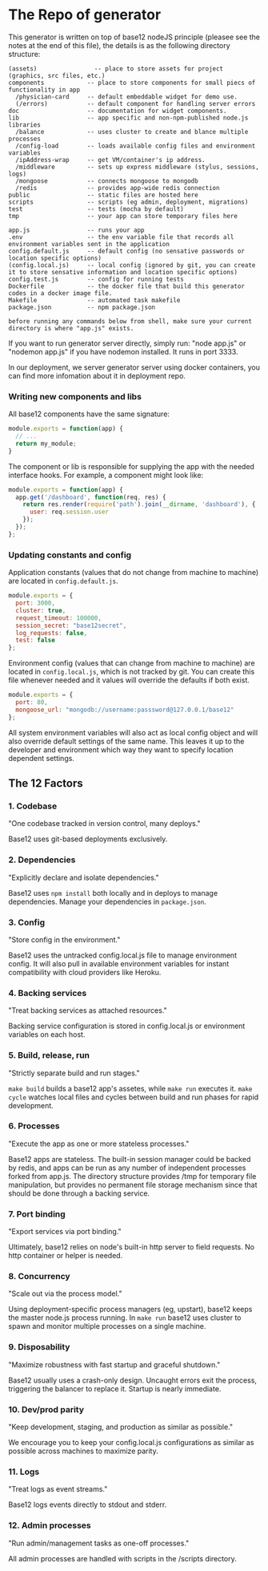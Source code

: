 # The Repo of generator
This generator is written on top of base12 nodeJS principle (pleasee see the notes at the end of this file), the details is as the following directory structure:

```
(assets)                -- place to store assets for project (graphics, src files, etc.)
components            -- place to store components for small piecs of functionality in app
  /physician-card     -- default embeddable widget for demo use.
  (/errors)           -- default component for handling server errors
doc                   -- documentation for widget components.
lib                   -- app specific and non-npm-published node.js libraries
  /balance            -- uses cluster to create and blance multiple processes
  /config-load        -- loads available config files and environment variables
  /ipAddress-wrap     -- get VM/container's ip address.
  /middleware         -- sets up express middleware (stylus, sessions, logs)
  /mongoose           -- connects mongoose to mongodb
  /redis              -- provides app-wide redis connection
public                -- static files are hosted here
scripts               -- scripts (eg admin, deployment, migrations)
test                  -- tests (mocha by default)
tmp                   -- your app can store temporary files here

app.js                -- runs your app
.env                  -- the env variable file that records all environment variables sent in the application
config.default.js     -- default config (no sensative passwords or location specific options)
(config.local.js)     -- local config (ignored by git, you can create it to store sensative information and location specific options)
config.test.js        -- config for running tests
Dockerfile            -- the docker file that build this generator codes in a docker image file.
Makefile              -- automated task makefile
package.json          -- npm package.json
```

```shell
before running any commands below from shell, make sure your current directory is where "app.js" exists.
```
If you want to run generator server directly, simply run: "node app.js" or "nodemon app.js" if you have nodemon installed. It runs in port 3333.

In our deployment, we server generator server using docker containers, you can find more infomation about it in deployment repo.


### Writing new components and libs

All base12 components have the same signature:

```javascript
module.exports = function(app) {
  // ...
  return my_module;
}
```

The component or lib is responsible for supplying the app with the needed interface hooks.  For example, a component might look like:
```javascript
module.exports = function(app) {
  app.get('/dashboard', function(req, res) {
    return res.render(require('path').join(__dirname, 'dashboard'), {
      user: req.session.user
    });
  });
};
```

### Updating constants and config

Application constants (values that do not change from machine to machine) are located in `config.default.js`.
```js
module.exports = {
  port: 3000,
  cluster: true,
  request_timeout: 100000,
  session_secret: "base12secret",
  log_requests: false,
  test: false
};
```

Environment config (values that can change from machine to machine) are located in `config.local.js`, which is not tracked by git.
You can create this file whenever needed and it values will override the defaults if both exist.

```js
module.exports = {
  port: 80,
  mongoose_url: "mongodb://username:passsword@127.0.0.1/base12"
};
```

All system environment variables will also act as local config object and will also override default settings of the same name. This leaves it up to the developer and environment which way they want to specify location dependent settings.


## The 12 Factors

### 1. Codebase

"One codebase tracked in version control, many deploys."

Base12 uses git-based deployments exclusively.

### 2. Dependencies

"Explicitly declare and isolate dependencies."

Base12 uses `npm install` both locally and in deploys to manage dependencies.
Manage your dependencies in `package.json`.

### 3. Config

"Store config in the environment."

Base12 uses the untracked config.local.js file to manage environment config. It will also pull in available environment variables for instant compatibility with cloud providers like Heroku.

### 4. Backing services

"Treat backing services as attached resources."

Backing service configuration is stored in config.local.js or environment variables on each host.

### 5. Build, release, run

"Strictly separate build and run stages."

`make build` builds a base12 app's assetes, while `make run` executes it. `make cycle` watches local files and cycles between build and run phases for rapid development.

### 6. Processes

"Execute the app as one or more stateless processes."

Base12 apps are stateless. The built-in session manager could be backed by redis, and apps can be run as any number of independent processes forked from app.js.
The directory structure provides /tmp for temporary file manipulation, but provides no permanent file storage mechanism since that should be done through a backing service.

### 7. Port binding

"Export services via port binding."

Ultimately, base12 relies on node's built-in http server to field requests. No http container or helper is needed.

### 8. Concurrency

"Scale out via the process model."

Using deployment-specific process managers (eg, upstart), base12 keeps the master node.js process running.
In `make run` base12 uses cluster to spawn and monitor multiple processes on a single machine.

### 9. Disposability

"Maximize robustness with fast startup and graceful shutdown."

Base12 usually uses a crash-only design. Uncaught errors exit the process, triggering the balancer to replace it.
Startup is nearly immediate.

### 10. Dev/prod parity

"Keep development, staging, and production as similar as possible."

We encourage you to keep your config.local.js configurations as similar as possible across machines to maximize parity.

### 11. Logs

"Treat logs as event streams."

Base12 logs events directly to stdout and stderr.

### 12. Admin processes

"Run admin/management tasks as one-off processes."

All admin processes are handled with scripts in the /scripts directory.
